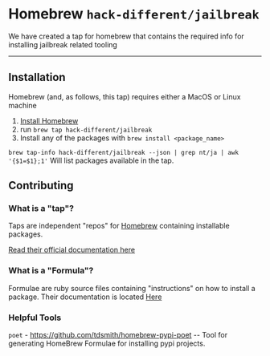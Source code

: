# Homebrew `hack-different/jailbreak`

We have created a tap for homebrew that contains the required info for installing jailbreak related tooling

---

## Installation

Homebrew (and, as follows, this tap) requires either a MacOS or Linux machine

1. [Install Homebrew](https://brew.sh)
2. run `brew tap hack-different/jailbreak`
3. Install any of the packages with `brew install <package_name>`

`brew tap-info hack-different/jailbreak --json | grep nt/ja | awk '{$1=$1};1'` Will list packages available in the tap. 

## Contributing

### What is a "tap"?

Taps are independent "repos" for [Homebrew](https://brew.sh) containing installable packages.

[Read their official documentation here](https://docs.brew.sh/Taps)

### What is a "Formula"?

Formulae are ruby source files containing "instructions" on how to install a package. Their documentation is located [Here](https://docs.brew.sh/Formula-Cookbook)

### Helpful Tools

`poet` - https://github.com/tdsmith/homebrew-pypi-poet -- Tool for generating HomeBrew Formulae for installing pypi projects.

